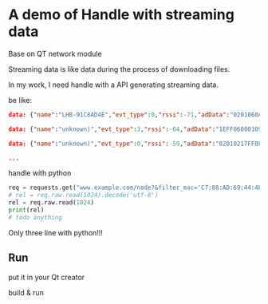 # A demo of Handle with streaming data

Base on QT network module 

Streaming data is like data during the process of downloading files.

In my work, I need handle with a API generating streaming data.

be like:

```json
data: {"name":"LHB-91C8AD4E","evt_type":0,"rssi":-71,"adData":"0201060AFF5D05000201010B06010D094C48422D3931433841443445","bdaddrs":[{"bdaddr":"C7:88:AD:69:44:4E","bdaddrType":"random"}]}

data: {"name":"unknown)","evt_type":3,"rssi":-64,"adData":"1EFF060001092002159698BD8297407BF922E9A71BA9529768DCDE036D2650","bdaddrs":[{"bdaddr":"04:1F:41:80:F0:11","bdaddrType":"random"}]}

data: {"name":"unknown)","evt_type":0,"rssi":-59,"adData":"02010217FF8F032D1134667065101D4122152629098457010304830303AAFD","bdaddrs":[{"bdaddr":"50:DB:F1:67:88:EC","bdaddrType":"random"}]}

...
```



handle with python

```python
req = requests.get("www.example.com/node?&filter_mac='C7:88:AD:69:44:4E'", stream=True)
# rel = req.raw.read(1024).decode('utf-8')
rel = req.raw.read(1024)
print(rel)
# todo anything
```

Only three line with python!!!





## Run

put it in your Qt creator

build & run